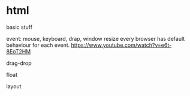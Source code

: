 html
====

basic stuff

event: mouse, keyboard, drap, window resize
every browser has default behaviour for each event.
https://www.youtube.com/watch?v=e6t-8EoT2HM


drag-drop

float

layout

